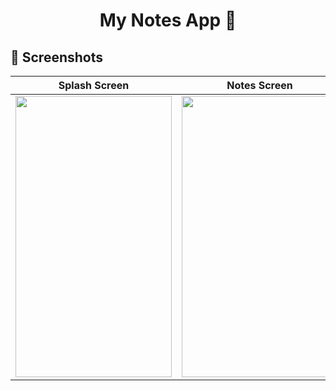 # <p align="center"> My Notes App 📝 </p>

<!-- Screenshots -->
## 📸 Screenshots
| Splash Screen |  Notes Screen | Edit Notes Screen | Add new Notes Screen | 
| ------- | -------- | ------- | ------- |
|<img src="https://github.com/amineytc/My-Notes-App/assets/75496744/f4a7468c-8c65-409a-af45-848aba9179fd" width="250" height="450"/>|<img src="https://github.com/amineytc/My-Notes-App/assets/75496744/960d905f-d1ab-4173-a0f4-ceff8783c517" width="250" height="450"/>|<img src="https://github.com/amineytc/My-Notes-App/assets/75496744/0acf1695-9d7e-4fa9-a2ce-67e309090d47" width="250" height="450"/>|<img src="https://github.com/amineytc/My-Notes-App/assets/75496744/d9eccf80-8a1c-42f7-b75a-e95dcff764b5" width="250" height="450"/>|


